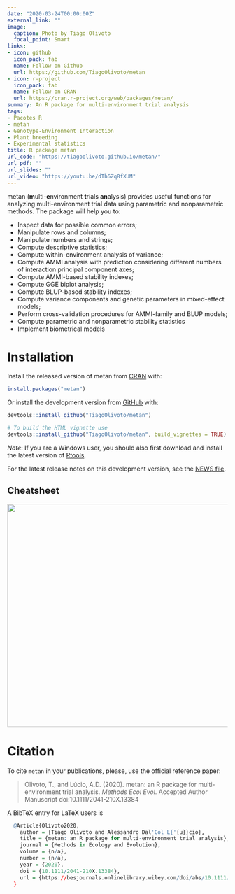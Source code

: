 ```yaml
---
date: "2020-03-24T00:00:00Z"
external_link: ""
image:
  caption: Photo by Tiago Olivoto
  focal_point: Smart
links:
- icon: github
  icon_pack: fab
  name: Follow on Github
  url: https://github.com/TiagoOlivoto/metan
- icon: r-project
  icon_pack: fab
  name: Follow on CRAN
  url: https://cran.r-project.org/web/packages/metan/
summary: An R package for multi-environment trial analysis
tags:
- Pacotes R
- metan
- Genotype-Environment Interaction
- Plant breeding
- Experimental statistics
title: R package metan
url_code: "https://tiagoolivoto.github.io/metan/"
url_pdf: ""
url_slides: ""
url_video: "https://youtu.be/dTh6Zq8fXUM"
---
```


metan (**m**ulti-**e**nvironment **t**rials **an**alysis) provides useful functions for analyzing multi-environment trial data using parametric and nonparametric methods. The package will help you to:
  - Inspect data for possible common errors;
  - Manipulate rows and columns;
  - Manipulate numbers and strings;
  - Compute descriptive statistics;
  - Compute within-environment analysis of variance;
  - Compute AMMI analysis with prediction considering different numbers
    of interaction principal component axes;
  - Compute AMMI-based stability indexes;
  - Compute GGE biplot analysis;
  - Compute BLUP-based stability indexes;
  - Compute variance components and genetic parameters in mixed-effect
    models;
  - Perform cross-validation procedures for AMMI-family and BLUP models;
  - Compute parametric and nonparametric stability statistics
  - Implement biometrical models

# Installation

Install the released version of metan from
[CRAN](https://CRAN.R-project.org/package=metan) with:

``` r
install.packages("metan")
```

Or install the development version from
[GitHub](https://github.com/TiagoOlivoto/metan) with:

``` r
devtools::install_github("TiagoOlivoto/metan")

# To build the HTML vignette use
devtools::install_github("TiagoOlivoto/metan", build_vignettes = TRUE)
```

*Note*: If you are a Windows user, you should also first download and
install the latest version of
[Rtools](https://cran.r-project.org/bin/windows/Rtools/).

For the latest release notes on this development version, see the [NEWS
file](https://tiagoolivoto.github.io/metan/news/index.html).

## Cheatsheet

<a href="https://github.com/TiagoOlivoto/metan/raw/master/metan_cheat_sheet.pdf"><img src="https://raw.githubusercontent.com/TiagoOlivoto/metan/master/man/figures/metan_cheat_sheet.png" width="720" height="510"/></a>


# Citation

To cite `metan` in your publications, please, use the official reference paper:
> Olivoto, T., and Lúcio, A.D. (2020). metan: an R package for multi-environment trial analysis. *Methods Ecol Evol*. Accepted Author Manuscript doi:10.1111/2041-210X.13384

A BibTeX entry for LaTeX users is


``` r
  @Article{Olivoto2020,
    author = {Tiago Olivoto and Alessandro Dal'Col L{'{u}}cio},
    title = {metan: an R package for multi-environment trial analysis},
    journal = {Methods in Ecology and Evolution},
    volume = {n/a},
    number = {n/a},
    year = {2020},
    doi = {10.1111/2041-210X.13384},
    url = {https://besjournals.onlinelibrary.wiley.com/doi/abs/10.1111/2041-210X.13384},
  }
```

